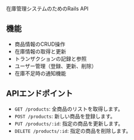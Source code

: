 
在庫管理システムのためのRails API

## 機能

- 商品情報のCRUD操作
- 在庫情報の取得と更新
- トランザクションの記録と参照
- ユーザー管理（登録、更新、削除）
- 在庫不足時の通知機能

## APIエンドポイント

- `GET /products`: 全商品のリストを取得します。
- `POST /products`: 新しい商品を登録します。
- `PUT /products/:id`: 指定の商品を更新します。
- `DELETE /products/:id`: 指定の商品を削除します。
